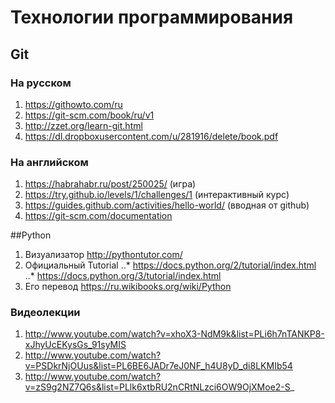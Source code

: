# Технологии программирования
## Git
### На русском
1. https://githowto.com/ru
2. https://git-scm.com/book/ru/v1
3. http://zzet.org/learn-git.html
4. https://dl.dropboxusercontent.com/u/281916/delete/book.pdf

### На английском
1. https://habrahabr.ru/post/250025/ (игра)
2. https://try.github.io/levels/1/challenges/1 (интерактивный курс)
3. https://guides.github.com/activities/hello-world/ (вводная от github)
4. https://git-scm.com/documentation

##Python
1. Визуализатор http://pythontutor.com/
2. Официальный Tutorial 
..* https://docs.python.org/2/tutorial/index.html 
..* https://docs.python.org/3/tutorial/index.html
3. Его перевод https://ru.wikibooks.org/wiki/Python

### Видеолекции
1. http://www.youtube.com/watch?v=xhoX3-NdM9k&list=PLi6h7nTANKP8-xJhyUcEKysGs_91syMIS
2. http://www.youtube.com/watch?v=PSDkrNjOUus&list=PL6BE6JADr7eJ0NF_h4U8yD_di8LKMIb54
3. http://www.youtube.com/watch?v=zS9g2NZ7Q6s&list=PLlk6xtbRU2nCRtNLzci6OW9OjXMoe2-S_

